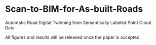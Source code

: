 # Scan-to-BIM-for-As-built-Roads
Automatic Road Digital Twinning from Semantically Labeled Point Cloud Data

All figures and results will be released once the paper is accepted.
